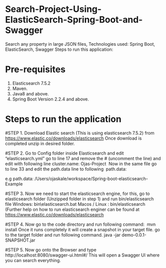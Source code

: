 # Search-Project-Using-ElasticSearch-Spring-Boot-and-Swagger
Search any property in large JSON files, Technologies used: Spring Boot, ElasticSearch, Swagger
Steps to run this application:  
# Pre-requisites 
1. Elasticsearch 7.5.2
2. Maven.
3. Java8 and above.
4. Spring Boot Version 2.2.4 and above.

# Steps to run the application
#STEP 1. Download Elastic search (This is using elasticsearch 7.5.2) from https://www.elastic.co/downloads/elasticsearch
Once download is completed unzip in desired folder. 

#STEP 2. Go to Config folder inside Elasticsearch and edit “elasticsearch.yml” go to line 17 and remove the # (uncomment the line) and edit with following line
cluster.name: Ojas-Project 
Now in the same file go to line 33 and edit the path.data line to following 
path.data: <Exact Location of the place where this project is downloaded>

e.g path.data: /Users/ojaskale/workspace/Spring-boot-elasticsearch-Example

#STEP 3. Now we need to start the elasticsearch engine, for this, go to elasticsearch folder (Unzipped folder in step 1) and run bin/elasticsearch file Windows: bin\elasticsearch.bat
Macos / Linux : bin/elasticsearch
(Further help on how to run elasticsearch enginer can be found at 
https://www.elastic.co/downloads/elasticsearch

#STEP 4. Now go to the code directory and run following command:  mvn install Once it runs completely it will create a snapshot in your target file. go to the target folder and run following command.
java -jar demo-0.0.1-SNAPSHOT.jar

#STEP 5. Now go onto the Browser and type  http://localhost:8080/swagger-ui.html#/
This will open a Swagger UI where you can search everything.   


